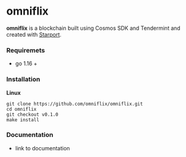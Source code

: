 # omniflix

**omniflix** is a blockchain built using Cosmos SDK and Tendermint and created with [Starport](https://github.com/tendermint/starport).

### Requiremets
 - go 1.16 +

### Installation
**Linux**
```
git clone https://github.com/omniflix/omniflix.git
cd omniflix
git checkout v0.1.0
make install
```

### Documentation

  - link to documentation


